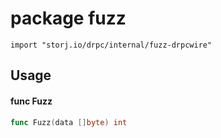 # package fuzz

`import "storj.io/drpc/internal/fuzz-drpcwire"`



## Usage

#### func  Fuzz

```go
func Fuzz(data []byte) int
```
